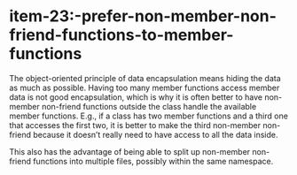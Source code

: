 # item-23:-prefer-non-member-non-friend-functions-to-member-functions

The object-oriented principle of data encapsulation means hiding the
data as much as possible. Having too many member functions access member
data is not good encapsulation, which is why it is often better to have
non-member non-friend functions outside the class handle the available
member functions. E.g., if a class has two member functions and a third
one that accesses the first two, it is better to make the third
non-member non-friend because it doesn’t really need to have access to
all the data inside. 

This also has the advantage of being able to split up non-member
non-friend functions into multiple files, possibly within the same
namespace. 


